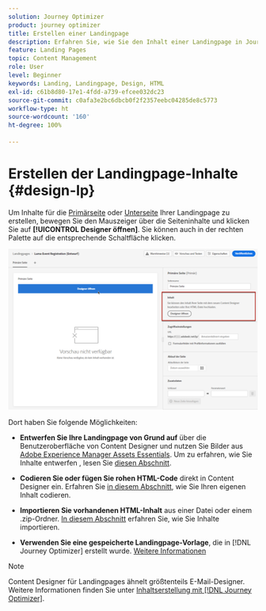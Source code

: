 ```yaml
---
solution: Journey Optimizer
product: journey optimizer
title: Erstellen einer Landingpage
description: Erfahren Sie, wie Sie den Inhalt einer Landingpage in Journey Optimizer erstellen
feature: Landing Pages
topic: Content Management
role: User
level: Beginner
keywords: Landing, Landingpage, Design, HTML
exl-id: c61b8d80-17e1-4fdd-a739-efcee032dc23
source-git-commit: c0afa3e2bc6dbcb0f2f2357eebc04285de8c5773
workflow-type: ht
source-wordcount: '160'
ht-degree: 100%

---
```


# Erstellen der Landingpage-Inhalte {#design-lp}

Um Inhalte für die [Primärseite](create-lp.md#configure-primary-page) oder [Unterseite](create-lp.md#configure-subpages) Ihrer Landingpage zu erstellen, bewegen Sie den Mauszeiger über die Seiteninhalte und klicken Sie auf **[!UICONTROL Designer öffnen]**. Sie können auch in der rechten Palette auf die entsprechende Schaltfläche klicken.

![](assets/lp_open-designer.png)

Dort haben Sie folgende Möglichkeiten:

* **Entwerfen Sie Ihre Landingpage von Grund auf** über die Benutzeroberfläche von Content Designer und nutzen Sie Bilder aus [Adobe Experience Manager Assets Essentials](../email/assets-essentials.md). Um zu erfahren, wie Sie Inhalte entwerfen <!--or use built-in templates-->, lesen Sie [diesen Abschnitt](../email/content-from-scratch.md).

* **Codieren Sie oder fügen Sie rohen HTML-Code** direkt in Content Designer ein. Erfahren Sie [in diesem Abschnitt](../email/code-content.md), wie Sie Ihren eigenen Inhalt codieren.

* **Importieren Sie vorhandenen HTML-Inhalt** aus einer Datei oder einem .zip-Ordner. [In diesem Abschnitt](../email/existing-content.md) erfahren Sie, wie Sie Inhalte importieren.

* **Verwenden Sie eine gespeicherte Landingpage-Vorlage**, die in [!DNL Journey Optimizer] erstellt wurde. [Weitere Informationen](lp-templates.md)

>[!NOTE]
>
>Content Designer für Landingpages ähnelt größtenteils E-Mail-Designer. Weitere Informationen finden Sie unter [Inhaltserstellung mit  [!DNL Journey Optimizer]](../email/get-started-email-design.md).
